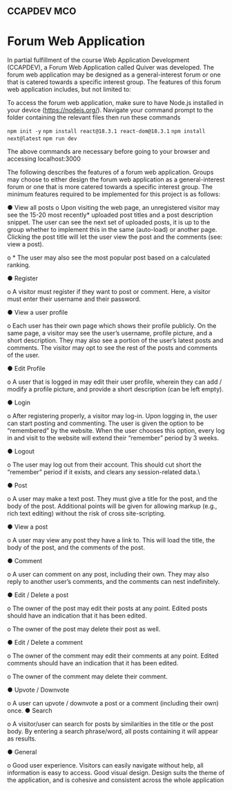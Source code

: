 ## CCAPDEV MCO
# Forum Web Application

In partial fulfillment of the course Web Application Development (CCAPDEV), a Forum Web Application called Quiver was developed. The forum web application may be designed as a general-interest forum or one that is catered towards a specific interest group. The features of this forum web application includes, but not limited to:

To access the forum web application, make sure to have Node.js  installed in your device (https://nodejs.org/). Navigate your command prompt to the folder containing the relevant files then run these commands

```npm init -y```
```npm install react@18.3.1 react-dom@18.3.1```
```npm install next@latest```
```npm run dev```

The above commands are necessary before going to your browser and accessing localhost:3000

The following describes the features of a forum web application. Groups may choose to
either design the forum web application as a general-interest forum or one that is more
catered towards a specific interest group. The minimum features required to be
implemented for this project is as follows:

● View all posts
  o Upon visiting the web page, an unregistered visitor may see the 15-20 most
recently* uploaded post titles and a post description snippet. The user can
see the next set of uploaded posts, it is up to the group whether to
implement this in the same (auto-load) or another page. Clicking the post
title will let the user view the post and the comments (see: view a post).

o * The user may also see the most popular post based on a calculated
ranking.

● Register

  o A visitor must register if they want to post or comment. Here, a visitor
must enter their username and their password.

● View a user profile

  o Each user has their own page which shows their profile publicly. On the
same page, a visitor may see the user’s username, profile picture, and a
short description. They may also see a portion of the user’s latest posts
and comments. The visitor may opt to see the rest of the posts and
comments of the user.

● Edit Profile

  o A user that is logged in may edit their user profile, wherein they can add
/ modify a profile picture, and provide a short description (can be left
empty).

● Login

  o After registering properly, a visitor may log-in. Upon logging in, the user
can start posting and commenting. The user is given the option to be
“remembered” by the website. When the user chooses this option, every
log in and visit to the website will extend their “remember” period by 3
weeks.

● Logout

  o The user may log out from their account. This should cut short the
“remember” period if it exists, and clears any session-related data.\

● Post

  o A user may make a text post. They must give a title for the post, and the
body of the post. Additional points will be given for allowing markup (e.g.,
rich text editing) without the risk of cross site-scripting.

● View a post

  o A user may view any post they have a link to. This will load the title, the
body of the post, and the comments of the post.

● Comment

  o A user can comment on any post, including their own. They may also reply
to another user’s comments, and the comments can nest indefinitely.

● Edit / Delete a post

  o The owner of the post may edit their posts at any point. Edited posts
should have an indication that it has been edited.

  o The owner of the post may delete their post as well.

● Edit / Delete a comment

  o The owner of the comment may edit their comments at any point. Edited
comments should have an indication that it has been edited.

  o The owner of the comment may delete their comment.

● Upvote / Downvote

  o A user can upvote / downvote a post or a comment (including their own)
once.
● Search

  o A visitor/user can search for posts by similarities in the title or the post
body. By entering a search phrase/word, all posts containing it will appear
as results.

● General
  
  o Good user experience. Visitors can easily navigate without help, all
information is easy to access. Good visual design. Design suits the theme
of the application, and is cohesive and consistent across the whole
application
